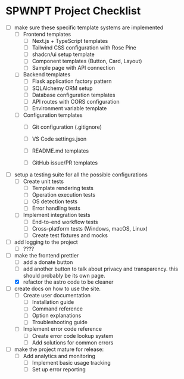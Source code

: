 # SPWNPT Project Checklist

- [ ] make sure these specific template systems are implemented
  - [ ] Frontend templates
    - [ ] Next.js + TypeScript templates
    - [ ] Tailwind CSS configuration with Rose Pine
    - [ ] shadcn/ui setup template
    - [ ] Component templates (Button, Card, Layout)
    - [ ] Sample page with API connection

  - [ ] Backend templates
    - [ ] Flask application factory pattern
    - [ ] SQLAlchemy ORM setup
    - [ ] Database configuration templates
    - [ ] API routes with CORS configuration
    - [ ] Environment variable template

  - [ ] Configuration templates
    - [ ] Git configuration (.gitignore)
    - [ ] VS Code settings.json
    - [ ] README.md templates
    - [ ] GitHub issue/PR templates


- [ ] setup a testing suite for all the possible configurations
  - [ ] Create unit tests
    - [ ] Template rendering tests
    - [ ] Operation execution tests
    - [ ] OS detection tests
    - [ ] Error handling tests

  - [ ] Implement integration tests
    - [ ] End-to-end workflow tests
    - [ ] Cross-platform tests (Windows, macOS, Linux)
    - [ ] Create test fixtures and mocks

- [ ] add logging to the project
  - [ ] ????

- [ ] make the frontend prettier
  - [ ] add a donate button
  - [ ] add another button to talk about privacy and transparency. this should probably be its own page. 
  - [x] refactor the astro code to be cleaner

- [ ] create docs on how to use the site.
  - [ ] Create user documentation
    - [ ] Installation guide
    - [ ] Command reference
    - [ ] Option explanations
    - [ ] Troubleshooting guide

  - [ ] Implement error code reference
    - [ ] Create error code lookup system
    - [ ] Add solutions for common errors

- [ ] make the project mature for release:
  - [ ] Add analytics and monitoring
    - [ ] Implement basic usage tracking
    - [ ] Set up error reporting
